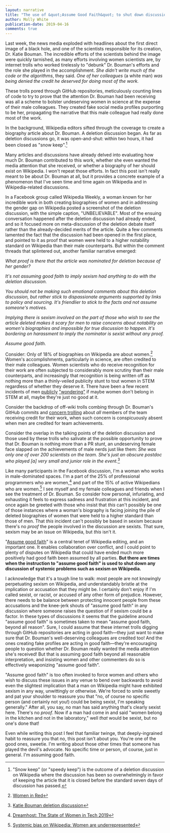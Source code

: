 ```yaml
---
layout: narrative
title: "The use of &quot;Assume Good Faith&quot; to shut down discussions about sexism on Wikipedia"
author: Molly White
publication-date: 2019-04-16
comments: true
---
```


Last week, the news media exploded with headlines about the first direct image of a black hole, and one of the scientists responsible for its creation, Dr. Katie Bouman. The incredible efforts of the scientists behind the image were quickly tarnished, as many efforts involving women scientists are, by internet trolls who worked tirelessly to "debunk" Dr. Bouman's efforts and the role she played in the accomplishment. _She didn't write much of the code or the algorithms_, they said. _One of her colleagues_ (a white man) _was being denied the credit he deserved for doing most of the work._

These trolls pored through GitHub repositories, meticulously counting lines of code to try to prove that the attention Dr. Bouman had been receiving was all a scheme to bolster undeserving women in science at the expense of their male colleagues. They created fake social media profiles purporting to be her, propagating the narrative that this male colleague had really done most of the work.

In the background, Wikipedia editors sifted through the coverage to create a biography article about Dr. Bouman. A deletion discussion began. As far as deletion discussions go, it was open-and-shut: within two hours, it had been closed as "snow keep".[^fn1]

Many articles and discussions have already delved into evaluating how much Dr. Bouman contributed to this work, whether she even wanted the media attention that she received, or whether a biography of her should exist on Wikipedia. I won't repeat those efforts. In fact this post isn't really meant to be about Dr. Bouman at all, but it provides a concrete example of a phenomenon that I've seen time and time again on Wikipedia and in Wikipedia-related discussions.

In a Facebook group called Wikipedia Weekly, a woman known for her incredible work in both creating biographies of women and in addressing the gender gap on Wikipedia posted a screenshot of the deletion discussion, with the simple caption, "UNBELIEVABLE". Most of the ensuing conversation happened after the deletion discussion had already ended, and so it focused more on meta-discussion of the deletion debate itself rather than the already-decided merits of the article. Quite a few comments lamented the fact that the discussion had been opened in the first place, and pointed to it as proof that women were held to a higher notability standard on Wikipedia than their male counterparts. But within the comment threads that splintered out, another familiar narrative emerged:

_What proof is there that the article was nominated for deletion because of her gender?_

_It's not assuming good faith to imply sexism had anything to do with the deletion discussion._

_You should not be making such emotional comments about this deletion discussion, but rather stick to dispassionate arguments supported by links to policy and sourcing. It's friendlier to stick to the facts and not assume someone's motives._

_Implying there is sexism involved on the part of those who wish to see the article deleted makes it scary for men to raise concerns about notability on women's biographies and impossible for true discussion to happen. It's bordering on harassment to imply the nominator is sexist without any proof._

_Assume good faith._

Consider: Only of 18% of biographies on Wikipedia are about women.[^fn2] Women's accomplishments, particularly in science, are often credited to their male colleagues. Women scientists who do receive recognition for their work are often subjected to considerably more scrutiny than their male counterparts, and increasingly that recognition is being written off as nothing more than a thinly-veiled publicity stunt to tout women in STEM regardless of whether they deserve it. There have been a few recent incidents of men [publicly](https://gizmodo.com/exclusive-heres-the-full-10-page-anti-diversity-screed-1797564320) ["wondering"](https://www.theguardian.com/science/2018/oct/01/physics-was-built-by-men-cern-scientist-alessandro-strumia-remark-sparks-fury) if maybe women don't belong in STEM at all, maybe they're just no good at it.

Consider the backdrop of off-wiki trolls combing through Dr. Bouman's GitHub commits and [concern trolling](https://geekfeminism.wikia.org/wiki/Concern_troll) about _all_ members of the team receiving credit for their work, when such concern is conspicuously absent when men are credited for team achievements.

Consider the overlap in the talking points of the deletion discussion and those used by these trolls who salivate at the possible opportunity to prove that Dr. Bouman is nothing more than a PR stunt, an undeserving female face slapped on the achievements of male nerds just like them: _She was only one of over 200 scientists on the team. She's just an obscure postdoc who played [a] very small and junior role in the event._[^fn3]

Like many participants in the Facebook discussion, I'm a woman who works in male-dominated spaces. I'm a part of the 25% of professional programmers who are women,[^fn4] and part of the 15% of active Wikipedians who are women.[^fn5] I see myself and my female colleagues and friends when I see the treatment of Dr. Bouman. So consider how personal, infuriating, and exhausting it feels to express sadness and frustration at this incident, and once again be greeted with those who insist that _this_ can't possibly be one of those instances where a woman's biography is facing joining the pile of deleted biographies of women that were held to a higher standard than those of men. That _this_ incident can't possibly be based in sexism because there's no _proof_ the people involved in the discussion are sexists. That sure, sexism may be an issue on Wikipedia, but _this_ isn't it.

"[Assume good faith](https://en.wikipedia.org/wiki/Wikipedia:Assume_good_faith)" is a central tenet of Wikipedia editing, and an important one. It enables collaboration over conflict, and I could point to plenty of disputes on Wikipedia that could have ended much more positively had good faith been assumed by all parties. **But there are times when the instruction to "assume good faith" is used to shut down any discussion of systemic problems such as sexism on Wikipedia.**

I acknowledge that it's a tough line to walk: most people are not knowingly perpetuating sexism on Wikipedia, and understandably bristle at the implication or accusation that they might be. I certainly don't enjoy if I'm called sexist, or racist, or accused of any other form of prejudice. However, there needs to be balance between protecting innocent people from these accusations and the knee-jerk shouts of "assume good faith" in any discussion where someone raises the question of if sexism could be a factor. In these types of discussions it seems that the guideline around "assume good faith" is sometimes taken to mean "assume good faith, beyond all reason". Sure, I could assume that these internet trolls digging through GitHub repositories are acting in good faith—they just want to make sure that Dr. Bouman's well-deserving colleagues are credited too! And the ones creating fake profiles are acting in good faith—they're encouraging people to question whether Dr. Bouman really wanted the media attention she's received! But that is assuming good faith beyond all reasonable interpretation, and insisting women and other commenters do so is effectively weaponizing "assume good faith".

"Assume good faith" is too often invoked to force women and others who wish to discuss these issues in any venue to bend over backwards to avoid even the slightest implication that a man on Wikipedia might have exhibited sexism in any way, unwittingly or otherwise. We're forced to smile sweetly and pat your shoulder to reassure you that "no, of course no specific person (and certainly not you!) could be being sexist, I'm speaking generally." After all, you say, no man has said anything that's clearly sexist here. There's no _proof_. Now if a man had come in and said "women belong in the kitchen and not in the laboratory," well _that_ would be sexist, but no one's done that!

Even while writing this post I feel that familiar twinge, that deeply-ingrained habit to reassure you that no, this post isn't about you. You're one of the good ones, sweetie. I'm writing about those other times that someone has played the devil's advocate. No specific time or person, of course, just in general. I'm assuming good faith.

[^fn1]: "Snow keep" (or "speedy keep") is the outcome of a deletion discussion on Wikipedia where the discussion has been so overwhelmingly in favor of keeping the article that it is closed before the standard seven days of discussion has passed.
[^fn2]: [Women in Red](https://en.wikipedia.org/wiki/Wikipedia:WikiProject_Women_in_Red)
[^fn3]: [Katie Bouman deletion discussion](https://en.wikipedia.org/wiki/Wikipedia:Articles_for_deletion/Katie_Bouman)
[^fn4]: [Dreamhost: The State of Women in Tech 2019](https://www.dreamhost.com/blog/state-of-women-in-tech/)
[^fn5]: [Systemic bias on Wikipedia: Women are underrepresented](https://en.wikipedia.org/wiki/Wikipedia:Systemic_bias#Women_are_underrepresented)